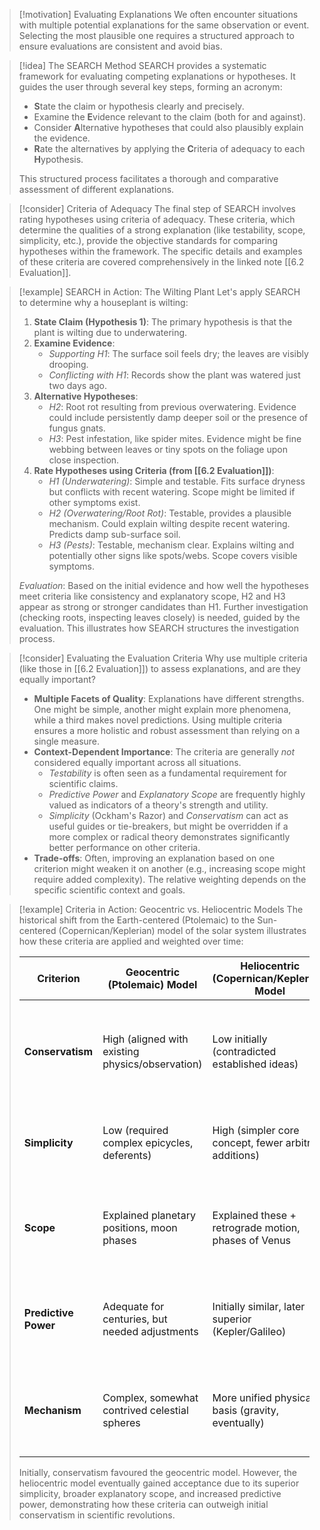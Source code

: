 > [!motivation] Evaluating Explanations
> We often encounter situations with multiple potential explanations for the same observation or event. Selecting the most plausible one requires a structured approach to ensure evaluations are consistent and avoid bias.

> [!idea] The SEARCH Method
> SEARCH provides a systematic framework for evaluating competing explanations or hypotheses. It guides the user through several key steps, forming an acronym:
> - **S**tate the claim or hypothesis clearly and precisely.
> - Examine the **E**vidence relevant to the claim (both for and against).
> - Consider **A**lternative hypotheses that could also plausibly explain the evidence.
> - **R**ate the alternatives by applying the **C**riteria of adequacy to each **H**ypothesis.
>
> This structured process facilitates a thorough and comparative assessment of different explanations.

> [!consider] Criteria of Adequacy
> The final step of SEARCH involves rating hypotheses using criteria of adequacy. These criteria, which determine the qualities of a strong explanation (like testability, scope, simplicity, etc.), provide the objective standards for comparing hypotheses within the framework. The specific details and examples of these criteria are covered comprehensively in the linked note [[6.2 Evaluation]].

> [!example] SEARCH in Action: The Wilting Plant
> Let's apply SEARCH to determine why a houseplant is wilting:
>
> 1.  **State Claim (Hypothesis 1)**: The primary hypothesis is that the plant is wilting due to underwatering.
> 2.  **Examine Evidence**:
>     - *Supporting H1*: The surface soil feels dry; the leaves are visibly drooping.
>     - *Conflicting with H1*: Records show the plant was watered just two days ago.
> 3.  **Alternative Hypotheses**:
>     - *H2*: Root rot resulting from previous overwatering. Evidence could include persistently damp deeper soil or the presence of fungus gnats.
>     - *H3*: Pest infestation, like spider mites. Evidence might be fine webbing between leaves or tiny spots on the foliage upon close inspection.
> 4.  **Rate Hypotheses using Criteria (from [[6.2 Evaluation]])**:
>     - *H1 (Underwatering)*: Simple and testable. Fits surface dryness but conflicts with recent watering. Scope might be limited if other symptoms exist.
>     - *H2 (Overwatering/Root Rot)*: Testable, provides a plausible mechanism. Could explain wilting despite recent watering. Predicts damp sub-surface soil.
>     - *H3 (Pests)*: Testable, mechanism clear. Explains wilting and potentially other signs like spots/webs. Scope covers visible symptoms.
>
> *Evaluation*: Based on the initial evidence and how well the hypotheses meet criteria like consistency and explanatory scope, H2 and H3 appear as strong or stronger candidates than H1. Further investigation (checking roots, inspecting leaves closely) is needed, guided by the evaluation. This illustrates how SEARCH structures the investigation process.

> [!consider] Evaluating the Evaluation Criteria
> Why use multiple criteria (like those in [[6.2 Evaluation]]) to assess explanations, and are they equally important?
>
> - **Multiple Facets of Quality**: Explanations have different strengths. One might be simple, another might explain more phenomena, while a third makes novel predictions. Using multiple criteria ensures a more holistic and robust assessment than relying on a single measure.
> - **Context-Dependent Importance**: The criteria are generally *not* considered equally important across all situations.
>     - *Testability* is often seen as a fundamental requirement for scientific claims.
>     - *Predictive Power* and *Explanatory Scope* are frequently highly valued as indicators of a theory's strength and utility.
>     - *Simplicity* (Ockham's Razor) and *Conservatism* can act as useful guides or tie-breakers, but might be overridden if a more complex or radical theory demonstrates significantly better performance on other criteria.
> - **Trade-offs**: Often, improving an explanation based on one criterion might weaken it on another (e.g., increasing scope might require added complexity). The relative weighting depends on the specific scientific context and goals.

> [!example] Criteria in Action: Geocentric vs. Heliocentric Models
> The historical shift from the Earth-centered (Ptolemaic) to the Sun-centered (Copernican/Keplerian) model of the solar system illustrates how these criteria are applied and weighted over time:
>
> | Criterion          | Geocentric (Ptolemaic) Model                       | Heliocentric (Copernican/Keplerian) Model              | Outcome Comparison                                                                 |
> | ------------------ | -------------------------------------------------- | ------------------------------------------------------ | ---------------------------------------------------------------------------------- |
> | **Conservatism** | High (aligned with existing physics/observation)   | Low initially (contradicted established ideas)         | Geocentric initially favoured; Heliocentric required abandoning old assumptions. |
> | **Simplicity** | Low (required complex epicycles, deferents)        | High (simpler core concept, fewer arbitrary additions) | Heliocentric seen as more elegant, especially with Kepler's ellipses.            |
> | **Scope** | Explained planetary positions, moon phases         | Explained these + retrograde motion, phases of Venus   | Heliocentric explained a broader range of phenomena more naturally.                 |
> | **Predictive Power** | Adequate for centuries, but needed adjustments    | Initially similar, later superior (Kepler/Galileo)     | Heliocentric's ability to predict new observations (Venus phases) was key.       |
> | **Mechanism** | Complex, somewhat contrived celestial spheres     | More unified physical basis (gravity, eventually)      | Heliocentric model paved the way for a physical mechanism (Newtonian gravity). |
>
> Initially, conservatism favoured the geocentric model. However, the heliocentric model eventually gained acceptance due to its superior simplicity, broader explanatory scope, and increased predictive power, demonstrating how these criteria can outweigh initial conservatism in scientific revolutions.